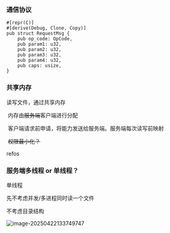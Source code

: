 ### 通信协议

```
#[repr(C)]
#[derive(Debug, Clone, Copy)]
pub struct RequestMsg {
    pub op_code: OpCode,
    pub param1: u32,
    pub param2: u32,
    pub param3: u32,
    pub param4: u32,
    pub caps: usize,
}
```



### 共享内存

读写文件，通过共享内存

​	内存由~~服务端~~客户端进行分配

​	客户端请求前申请，将能力发送给服务端。服务端每次读写前映射

​	~~权限最小化？~~

refos

### 服务端多线程 or 单线程？

单线程



先不考虑并发/多进程同时读一个文件

不考虑目录结构



![image-20250422133749747](C:/Users/wangj/AppData/Roaming/Typora/typora-user-images/image-20250422133749747.png)



